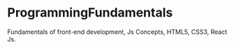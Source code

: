 # ProgrammingFundamentals
Fundamentals of front-end development, Js Concepts, HTML5, CSS3, React Js.
